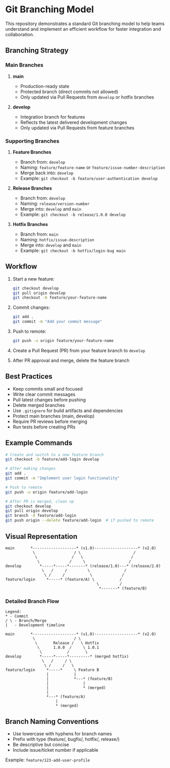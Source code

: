 # Git Branching Model

This repository demonstrates a standard Git branching model to help teams understand and implement an efficient workflow for faster integration and collaboration.

## Branching Strategy

### Main Branches

1. **main**
   - Production-ready state
   - Protected branch (direct commits not allowed)
   - Only updated via Pull Requests from `develop` or hotfix branches

2. **develop**
   - Integration branch for features
   - Reflects the latest delivered development changes
   - Only updated via Pull Requests from feature branches

### Supporting Branches

1. **Feature Branches**
   - Branch from: `develop`
   - Naming: `feature/feature-name` or `feature/issue-number-description`
   - Merge back into: `develop`
   - Example: `git checkout -b feature/user-authentication develop`

2. **Release Branches**
   - Branch from: `develop`
   - Naming: `release/version-number`
   - Merge into: `develop` and `main`
   - Example: `git checkout -b release/1.0.0 develop`

3. **Hotfix Branches**
   - Branch from: `main`
   - Naming: `hotfix/issue-description`
   - Merge into: `develop` and `main`
   - Example: `git checkout -b hotfix/login-bug main`

## Workflow

1. Start a new feature:
   ```bash
   git checkout develop
   git pull origin develop
   git checkout -b feature/your-feature-name
   ```

2. Commit changes:
   ```bash
   git add .
   git commit -m "Add your commit message"
   ```

3. Push to remote:
   ```bash
   git push -u origin feature/your-feature-name
   ```

4. Create a Pull Request (PR) from your feature branch to `develop`

5. After PR approval and merge, delete the feature branch

## Best Practices

- Keep commits small and focused
- Write clear commit messages
- Pull latest changes before pushing
- Delete merged branches
- Use `.gitignore` for build artifacts and dependencies
- Protect main branches (main, develop)
- Require PR reviews before merging
- Run tests before creating PRs

## Example Commands

```bash
# Create and switch to a new feature branch
git checkout -b feature/add-login develop

# After making changes
git add .
git commit -m "Implement user login functionality"

# Push to remote
git push -u origin feature/add-login

# After PR is merged, clean up
git checkout develop
git pull origin develop
git branch -d feature/add-login
git push origin --delete feature/add-login  # if pushed to remote
```

## Visual Representation

```
main       *-------------------* (v1.0)-------------------* (v2.0)
            \                 / \                       /
             \               /   \                     /
              \             /     \                   /
develop        *-----*-----*-------* (release/1.0)---* (release/2.0)
                \   /     /         \               /
                 \ /     /           \             /
feature/login     *-----* (feature/A) \           /
                                        \         /
                                         *-------* (feature/B)
```

### Detailed Branch Flow

```
Legend:
* - Commit
/ \ - Branch/Merge
|   - Development timeline

main       *-------------------* (v1.0)-------------------* (v2.0)
            \                 / \
             \       Release /   \ Hotfix
              \      1.0.0  /     \ 1.0.1
               \           /       \
develop        *-----*-----*---------* (merged hotfix)
                \   /     / \
                 \ /     /   \
feature/login     *-----*     \ Feature B
                  |           |
                  |           *---* (feature/B)
                  |               |
                  |               * (merged)
                  |
                  *---* (feature/A)
                      |
                      * (merged)
```

## Branch Naming Conventions

- Use lowercase with hyphens for branch names
- Prefix with type (feature/, bugfix/, hotfix/, release/)
- Be descriptive but concise
- Include issue/ticket number if applicable

Example: `feature/123-add-user-profile`
